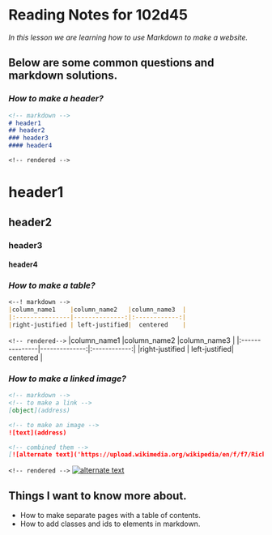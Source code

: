 # **Reading Notes for 102d45**

*In this lesson we are learning how to use Markdown to make a website.*
  

## **Below are some common questions and markdown solutions.**

### *How to make a header?*

```markdown
<!-- markdown -->
# header1
## header2
### header3
#### header4
```
`<!-- rendered -->`
# header1
## header2
### header3
#### header4


### *How to make a table?*

```markdown
<--! markdown -->
|column_name1    |column_name2   |column_name3  |
|:---------------|--------------:|:------------:|
|right-justified | left-justified|  centered    |
```
`<!-- rendered-->`
|column_name1    |column_name2   |column_name3  |
|:---------------|--------------:|:------------:|
|right-justified | left-justified|  centered    |


### *How to make a linked image?*

```markdown
<!-- markdown -->
<!-- to make a link -->
[object](address)

<!-- to make an image -->
![text](address)

<!-- combined them -->
[![alternate text]('https://upload.wikimedia.org/wikipedia/en/f/f7/RickRoll.png')]('https://en.wikipedia.org/wiki/Rickrolling')
```

`<!-- rendered -->`
[![alternate text](https://upload.wikimedia.org/wikipedia/en/f/f7/RickRoll.png)](https://en.wikipedia.org/wiki/Rickrolling)







## Things I want to know more about.
* How to make separate pages with a table of contents.
* How to add classes and ids to elements in markdown.
